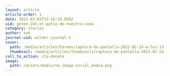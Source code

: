 ```yaml
---
layout: article
article-order: 1
date: 2022-03-03T13:16:19.850Z
uid: goteo-243-el-patio-de-nuestra-casa
category: stories
author: ted
journal-uid: wilder-journal-1
cover:
  path: /media/articles/heroes/captura-de-pantalla-2022-02-24-a-les-13.03.58.png
  thumbnail: /media/articles/thumbnails/captura-de-pantalla-2022-02-24-a-les-13.03.58.png
call_to_action: cta-donate
image:
  path: /assets/media/no_image-social_media.png
---
```

